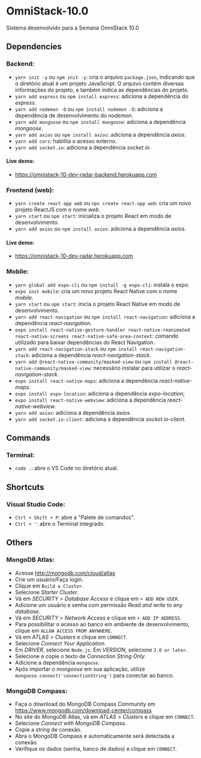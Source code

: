 # OmniStack-10.0
Sistema desenvolvido para a Semana OmniStack 10.0

## Dependencies

### Backend:

- `yarn init -y` ou `npm init -y`: cria o arquivo `package.json`, indicando que o diretório atual é um projeto JavaScript. O arquivo contém diversas informações do projeto, e também indica as dependências do projeto.
- `yarn add express` ou `npm install express`: adiciona a dependência do *express*.
- `yarn add nodemon -D` ou `npm install nodemon -D`: adiciona a dependência de desenvolvimento do *nodemon*.
- `yarn add mongoose` ou `npm install mongoose`: adiciona a dependência *mongoose*.
- `yarn add axios` ou `npm install axios`: adiciona a dependência *axios*.
- `yarn add cors`: habilita o acesso externo.
- `yarn add socket.io`: adiciona a dependência *socket.io*.

#### Live demo:

- https://omnistack-10-dev-radar-backend.herokuapp.com

### Frontend (web):

- `yarn create react-app web` ou `npx create react-app web`: cria um novo projeto ReactJS com o nome *web*.
- `yarn start` ou `npm start`: inicializa o projeto React em modo de desenvolvimento.
- `yarn add axios` ou `npm install axios`: adiciona a dependência *axios*.

#### Live demo:

- https://omnistack-10-dev-radar.herokuapp.com

### Mobile:

- `yarn global add expo-cli` ou `npm install -g expo-cli`: instala o expo.
- `expo init mobile`: cria um novo projeto React Native com o nome *mobile*.
- `yarn start` ou `npm start`: inicia o projeto React Native em modo de desenvolvimento.
- `yarn add react-navigation` ou `npm install react-navigation`: adiciona a dependência *react-navigation*.
- `expo install react-native-gesture-handler react-native-reanimated react-native-screens react-native-safe-area-context`: comando utilizado para baixar dependências do React Navigation.
- `yarn add react-navigation-stack` ou `npm install react-navigation-stack`: adiciona a dependência *react-navigation-stack*.
- `yarn add @react-native-community/masked-view` ou `npm install @react-native-community/masked-view`: necessário instalar para utilizar o *react-navigation-stack*.
- `expo install react-native-maps`: adiciona a dependência *react-native-maps*.
- `expo install expo-location`: adiciona a dependência *expo-location*;
- `expo install react-native-webview`: adiciona a dependência *react-native-webview*.
- `yarn add axios`: adiciona a dependência *axios*.
- `yarn add socket.io-client`: adiciona a dependência *socket.io-client*.

## Commands

### Terminal:

- `code .`: abre o VS Code no diretório atual.

## Shortcuts

### Visual Studio Code:

- `Ctrl + Shift + P`: abre a "Palete de comandos".
- `Ctrl + '`: abre o Terminal integrado.

## Others

### MongoDB Atlas:

- Acesse http://mongodb.com/cloud/atlas
- Crie um usuário/Faça login.
- Clique em `Build a Cluster`.
- Selecione *Starter Cluster*.
- Vá em *SECURITY* > *Database Access* e clique em `+ ADD NEW USER`.
- Adicione um usuário e senha com permissão *Read and write to any database*.
- Vá em *SECURITY* > *Network Access* e clique em `+ ADD IP ADDRESS`.
- Para possibilitar o acesso ao banco em ambiente de desenvolvimento, clique em `ALLOW ACCESS FROM ANYWHERE`.
- Vá em *ATLAS* > *Clusters* e clique em `CONNECT`.
- Selecione *Connect Your Application*.
- Em *DRIVER*, selecione `Node.js`. Em *VERSION*, selecione `3.0 or later`.
- Selecione e copie o texto de *Connection String Only*.
- Adicione a dependência `mongoose`.
- Após importar o *mongoose* em sua aplicação, utilize `mongoose.connect('connectionString')` para conectar ao banco.

### MongoDB Compass:

- Faça o download do MongoDB Compass Community em https://www.mongodb.com/download-center/compass
- No site do MongoDB Atlas, vá em *ATLAS* > *Clusters* e clique em `CONNECT`.
- Selecione *Connect with MongoDB Compass*.
- Copie a string de conexão.
- Abra o MongoDB Compass e automaticamente será detectada a conexão.
- Verifique os dados (senha, banco de dados) e clique em `CONNECT`.
